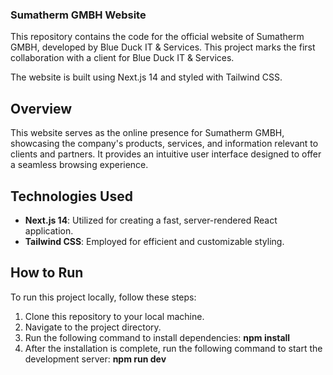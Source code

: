 ### Sumatherm GMBH Website

This repository contains the code for the official website of Sumatherm GMBH, developed by Blue Duck IT & Services. This project marks the first collaboration with a client for Blue Duck IT & Services.

The website is built using Next.js 14 and styled with Tailwind CSS.

## Overview

This website serves as the online presence for Sumatherm GMBH, showcasing the company's products, services, and information relevant to clients and partners. It provides an intuitive user interface designed to offer a seamless browsing experience.

## Technologies Used

- **Next.js 14**: Utilized for creating a fast, server-rendered React application.
- **Tailwind CSS**: Employed for efficient and customizable styling.

## How to Run

To run this project locally, follow these steps:

1. Clone this repository to your local machine.
2. Navigate to the project directory.
3. Run the following command to install dependencies: **npm install**
4. After the installation is complete, run the following command to start the development server: **npm run dev**
